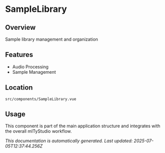 # SampleLibrary

## Overview

Sample library management and organization

## Features

- Audio Processing
- Sample Management

## Location

`src/components/SampleLibrary.vue`

## Usage

This component is part of the main application structure and integrates with the overall mITyStudio workflow.

*This documentation is automatically generated. Last updated: 2025-07-05T12:37:44.256Z*
